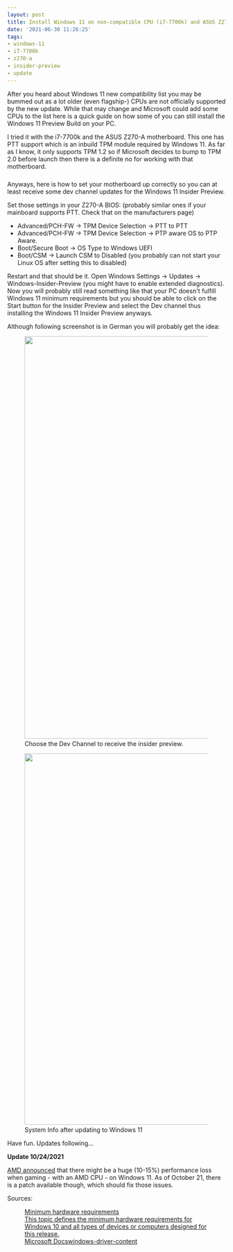 ```yaml
---
layout: post
title: Install Windows 11 on non-compatible CPU (i7-7700k) and ASUS Z270-A
date: '2021-06-30 11:26:25'
tags:
- windows-11
- i7-7700k
- z270-a
- insider-preview
- update
---
```


After you heard about Windows 11 new compatibility list you may be bummed out as a lot older (even flagship-) CPUs are not officially supported by the new update. While that may change and Microsoft could add some CPUs to the list here is a quick guide on how some of you can still install the Windows 11 Preview Build on your PC.

I tried it with the i7-7700k and the ASUS Z270-A motherboard. This one has PTT support which is an inbuild TPM module required by Windows 11. As far as I know, it only supports TPM 1.2 so if Microsoft decides to bump to TPM 2.0 before launch then there is a definite no for working with that motherboard.  
  
Anyways, here is how to set your motherboard up correctly so you can at least receive some dev channel updates for the Windows 11 Insider Preview.

Set those settings in your Z270-A BIOS: (probably similar ones if your mainboard supports PTT. Check that on the manufacturers page)

- Advanced/PCH-FW -\> TPM Device Selection -\> PTT to PTT
- Advanced/PCH-FW -\> TPM Device Selection -\> PTP aware OS to PTP Aware.
- Boot/Secure Boot -\> OS Type to Windows UEFI
- Boot/CSM -\> Launch CSM to Disabled (you probably can not start your Linux OS after setting this to disabled)

Restart and that should be it. Open Windows Settings -\> Updates -\> Windows-Insider-Preview (you might have to enable extended diagnostics). Now you will probably still read something like that your PC doesn't fulfill Windows 11 minimum requirements but you should be able to click on the Start button for the Insider Preview and select the Dev channel thus installing the Windows 11 Insider Preview anyways.

Although following screenshot is in German you will probably get the idea:

<figure class="kg-card kg-image-card kg-card-hascaption"><img src="/assets/img/2021/06/image.png" class="kg-image" alt loading="lazy" width="1200" height="928" srcset="/assets/img/size/w600/2021/06/image.png 600w,/assets/img/size/w1000/2021/06/image.png 1000w,/assets/img/2021/06/image.png 1200w" sizes="(min-width: 720px) 720px"><figcaption>Choose the Dev Channel to receive the insider preview.</figcaption></figure><figure class="kg-card kg-image-card kg-card-hascaption"><img src="/assets/img/2021/07/image-3.png" class="kg-image" alt loading="lazy" width="842" height="856" srcset="/assets/img/size/w600/2021/07/image-3.png 600w,/assets/img/2021/07/image-3.png 842w" sizes="(min-width: 720px) 720px"><figcaption>System Info after updating to Windows 11</figcaption></figure>

Have fun. Updates following...

**Update 10/24/2021**

[AMD announced](https://www.amd.com/en/support/kb/faq/pa-400) that there might be a huge (10-15%) performance loss when gaming - with an AMD CPU - on Windows 11. As of October 21, there is a patch available though, which should fix those issues.

Sources:

<figure class="kg-card kg-bookmark-card"><a class="kg-bookmark-container" href="https://docs.microsoft.com/en-us/windows-hardware/design/minimum/minimum-hardware-requirements-overview"><div class="kg-bookmark-content">
<div class="kg-bookmark-title">Minimum hardware requirements</div>
<div class="kg-bookmark-description">This topic defines the minimum hardware requirements for Windows 10 and all types of devices or computers designed for this release.</div>
<div class="kg-bookmark-metadata">
<span class="kg-bookmark-author">Microsoft Docs</span><span class="kg-bookmark-publisher">windows-driver-content</span>
</div>
</div>
<div class="kg-bookmark-thumbnail"><img src="https://docs.microsoft.com/en-us/media/logos/logo-ms-social.png" alt=""></div></a></figure>